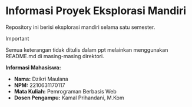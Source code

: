 # Informasi Proyek Eksplorasi Mandiri

Repository ini berisi eksplorasi mandiri selama satu semester.

>[!IMPORTANT]
Semua keterangan tidak ditulis dalam ppt melainkan menggunakan README.md di masing-masing direktori.

**Informasi Mahasiswa:**
- **Nama:** Dzikri Maulana
- **NPM:** 2210631170117
- **Mata Kuliah:** Pemrograman Berbasis Web
- **Dosen Pengampu:** Kamal Prihandani, M.Kom



